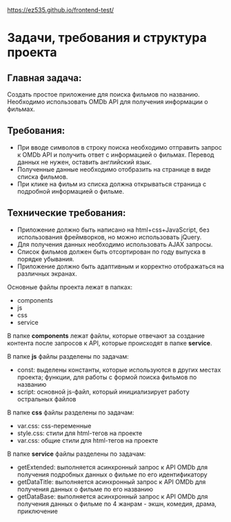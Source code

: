 <a href="https://ez535.github.io/frontend-test">https://ez535.github.io/frontend-test/</a>

<h1>Задачи, требования и структура проекта</h1>

<h2>Главная задача:</h2>
<p>Создать простое приложение для поиска фильмов по названию. Необходимо использовать OMDb API для получения информации о фильмах.</p>

<h2>Требования:</h2>
<ul>
    <li>При вводе символов в строку поиска необходимо отправить запрос к OMDb API и получить ответ с информацией о фильмах. Перевод данных не нужен, оставить английский язык.</li>
    <li>Полученные данные необходимо отобразить на странице в виде списка фильмов.</li>
    <li>При клике на фильм из списка должна открываться страница с подробной информацией о фильме.</li>
</ul>

<h2>Технические требования:</h2>
<ul>
    <li>Приложение должно быть написано на html+css+JavaScript, без использования фреймворков, но можно использовать jQuery.</li>
    <li>Для получения данных необходимо использовать AJAX запросы.</li>
    <li>Список фильмов должен быть отсортирован по году выпуска в порядке убывания.</li>
    <li>Приложение должно быть адаптивным и корректно отображаться на различных экранах.</li>
</ul>

<p>Основные файлы проекта лежат в папках:</p>
<ul>
    <li>components</li>
    <li>js</li>
    <li>css</li>
    <li>service</li>
</ul>

<p>В папке <b>components</b> лежат файлы, которые отвечают за создание контента после запросов к API, которые происходят в папке <b>service</b>.</p>

<p>В папке <b>js</b> файлы разделены по задачам:</p>
<ul>
    <li>const: выделены константы, которые используются в других местах проекта; функции, для работы с формой поиска фильмов по названию</li>
    <li>script: основной js-файл, который инициализирует работу остральных файлов</li>
</ul>

<p>В папке <b>css</b> файлы разделены по задачам:</p>
<ul>
    <li>var.css: css-переменные</li>
    <li>style.css: стили для html-тегов на проекте</li>
    <li>var.css: общие стили для html-тегов на проекте</li>
</ul>

<p>В папке <b>service</b> файлы разделены по задачам:</p>
<ul>
    <li>getExtended: выполняется асинхронный запрос к API OMDb для получения подробных данных о фильме по его идентификатору</li>
    <li>getDataTitle: выполняется асинхронный запрос к API OMDb для получения данных о фильме по его названию</li>
    <li>getDataBase: выполняется асинхронный запрос к API OMDb для получения данных о фильме по 4 жанрам - экшн, комедия, драма, приключение</li>
</ul>
